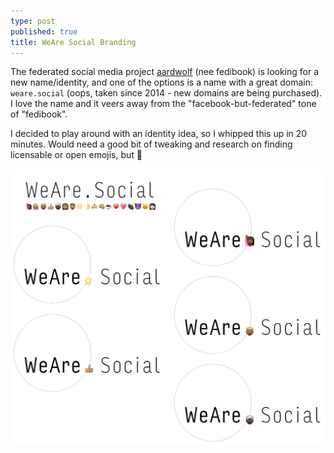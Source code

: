 ```yaml
---
type: post
published: true
title: WeAre Social Branding
---
```

The federated social media project [aardwolf](https://github.com/BanjoFox/aardwolf) (nee fedibook) is looking for a new name/identity, and one of the options is a name with a great domain: `weare.social` (oops, taken since 2014 - new domains are being purchased). I love the name and it veers away from the "facebook-but-federated" tone of "fedibook".

I decided to play around with an identity idea, so I whipped this up in 20 minutes. Would need a good bit of tweaking and research on finding licensable or open emojis, but :shrug:

![weare.social.png](/static//images/weare.social.png)
